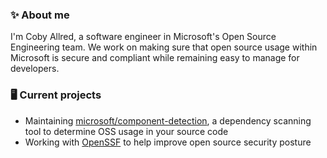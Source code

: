### ✨ About me

I'm Coby Allred, a software engineer in Microsoft's Open Source Engineering team. We work on making sure that open source usage within Microsoft is secure and compliant while remaining easy to manage for developers.

### 🖥️ Current projects
- Maintaining [microsoft/component-detection](https://github.com/microsoft/component-detection), a dependency scanning tool to determine OSS usage in your source code
- Working with [OpenSSF](https://github.com/ossf) to help improve open source security posture

<!--
**cobya/cobya** is a ✨ _special_ ✨ repository because its `README.md` (this file) appears on your GitHub profile.

Here are some ideas to get you started:

- 🔭 I’m currently working on ...
- 🌱 I’m currently learning ...
- 👯 I’m looking to collaborate on ...
- 🤔 I’m looking for help with ...
- 💬 Ask me about ...
- 📫 How to reach me: ...
- 😄 Pronouns: ...
- ⚡ Fun fact: ...
- 🖥️ X
-->
